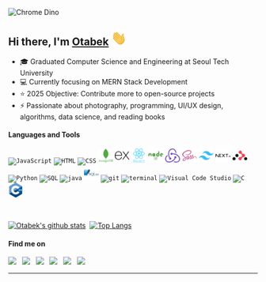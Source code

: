 <!--
**UjwalKandi/UjwalKandi** is a ✨ _special_ ✨ repository because its `README.md` (this file) appears on your GitHub profile.
-->

![Chrome Dino](https://mir-s3-cdn-cf.behance.net/project_modules/max_1200/4ff07986208593.5d9a654e92f36.gif)

<h2 align="left">Hi there, I'm <a href="" target="_blank" rel="noopener noreferrer">Otabek</a> <img src="https://raw.githubusercontent.com/ABSphreak/ABSphreak/master/gifs/Hi.gif" height="30" />
 
<!--<a href="https://github.com/UjwalKandi"><img align='right' src='https://github.com/UjwalKandi/UjwalKandi/blob/changes-to-readme/svg/87202985-820dcb80-c2b6-11ea-9f56-7ec461c497c3.gif' width='150"'></a>-->
</h2>

- 🎓 Graduated Computer Science and Engineering  at Seoul Tech University
- 💻 Currently focusing on MERN Stack Development
- ⭐ 2025 Objective: Contribute more to open-source projects
- ⚡ Passionate about photography, programming, UI/UX design, algorithms, data science, and reading books

#### Languages and Tools

<p>
  <code><img height="30" src="https://raw.githubusercontent.com/UjwalKandi/UjwalKandi/changes-to-readme/svg/javascript.svg" alt="JavaScript" title="JavaScript"></code>
  <code><img height="30" src="https://raw.githubusercontent.com/UjwalKandi/UjwalKandi/changes-to-readme/svg/html-5.svg" alt="HTML" title="HTML"></code>
  <code><img height="30" src="https://raw.githubusercontent.com/UjwalKandi/UjwalKandi/changes-to-readme/svg/css-3.svg" alt="CSS" title="CSS"></code>
  <code><img height="30" src="https://github.com/devicons/devicon/blob/master/icons/mongodb/mongodb-plain-wordmark.svg" alt="MongoDB" title="MongoDB"></code>
  <code><img height="30" src="https://github.com/devicons/devicon/blob/master/icons/express/express-original.svg" alt="Express" title="Express"></code>
  <code><img height="30" src="https://github.com/devicons/devicon/blob/master/icons/react/react-original-wordmark.svg" alt="ReactJS" title="ReactJS"></code>
  <code><img height="30" src="https://github.com/devicons/devicon/blob/master/icons/nodejs/nodejs-plain-wordmark.svg" alt="NodeJS" title="NodeJS"></code>
  <code><img height="30" src="https://github.com/devicons/devicon/blob/master/icons/redux/redux-original.svg" alt="Redux" title="Redux"></code>
  <code><img height="30" src="https://github.com/devicons/devicon/blob/master/icons/sass/sass-original.svg" alt="Sass" title="Sass"></code>
  <code><img height="30" src="https://github.com/devicons/devicon/blob/master/icons/tailwindcss/tailwindcss-original.svg" alt="TailwindCSS" title="TailwindCSS"></code>
  <code><img height="30" src="https://github.com/devicons/devicon/blob/master/icons/nextjs/nextjs-original-wordmark.svg" alt="NextJS" title="NextJS"></code>
  <code><img height="30" src="https://github.com/devicons/devicon/blob/master/icons/reactrouter/reactrouter-original.svg" alt="React Router" title="React Router"></code>
  <code><img height="30" src="https://raw.githubusercontent.com/UjwalKandi/UjwalKandi/changes-to-readme/svg/python-5.svg" alt="Python" title="Python"></code>
  <code><img height="30" src="https://raw.githubusercontent.com/UjwalKandi/UjwalKandi/changes-to-readme/svg/sql.png" alt="SQL" title="SQL"></code>
  <code><img height="30" src="https://raw.githubusercontent.com/UjwalKandi/UjwalKandi/changes-to-readme/svg/java-4.svg" alt="java" title="Java"></code>
  <code><img height="30" src="https://github.com/devicons/devicon/blob/master/icons/sqlite/sqlite-original-wordmark.svg" alt="sqllite" title="SQL Lite"></code>
  <code><img height="30" src="https://raw.githubusercontent.com/UjwalKandi/UjwalKandi/changes-to-readme/svg/git-icon.svg" alt="git" title="git"></code>
  <code><img height="30" src="https://raw.githubusercontent.com/UjwalKandi/UjwalKandi/changes-to-readme/svg/terminal-1.svg" alt="terminal" title="Ternimal"></code>
  <code><img height="30" src="https://raw.githubusercontent.com/UjwalKandi/UjwalKandi/changes-to-readme/svg/visual-studio-code-1.svg" alt="Visual Code Studio" title="VS Code"></code>
  <code><img height="30" src="https://raw.githubusercontent.com/UjwalKandi/UjwalKandi/changes-to-readme/svg/c-2975.svg" alt="C" title="C"></code>
  <code><img height="30" src="https://github.com/devicons/devicon/blob/master/icons/cplusplus/cplusplus-original.svg" alt="C++" title="C++"></code>

<!--
  <code><img height="25" src="https://raw.githubusercontent.com/UjwalKandi/UjwalKandi/changes-to-readme/svg/r-lang.svg" alt="R"></code>
  <code><img height="25" src="https://raw.githubusercontent.com/UjwalKandi/UjwalKandi/changes-to-readme/svg/c-2975.svg" alt="C"></code>
  <code><img height="25" src="https://raw.githubusercontent.com/UjwalKandi/UjwalKandi/master/svg/Matlab_Logo.png" alt="MATLAB"></code>
  <code><img height="25" src="https://raw.githubusercontent.com/UjwalKandi/UjwalKandi/changes-to-readme/svg/tableau-software.svg" alt="Tableau"></code>-
  <code><img height="25" src="https://raw.githubusercontent.com/UjwalKandi/UjwalKandi/changes-to-readme/svg/power-bi-1.svg" alt="Power BI"></code>
  <code><img height="25" src="https://github.com/UjwalKandi/UjwalKandi/blob/c45f674e1145d04d97cd57f4e9dac336c5e29600/svg/jira-3.svg" alt="Jira"></code>
  -->

</p>

<br />

[![Otabek's github stats](https://github-readme-stats.ujwalkandi.vercel.app/api?username=BekCodingAddict&count_private=true&show_icons=true&theme=blue-green&hide_rank=false&include_all_commits=true)](https://github.com/BekCodingAddict?tab=repositories)&nbsp;&nbsp;[![Top Langs](https://github-readme-stats.ujwalkandi.vercel.app/api/top-langs/?username=BekCodingAddict&layout=compact&langs_count=10&theme=blue-green)](https://github.com/BekCodingAddict)

<!-- <a href="https://www.adamalston.com/"><img height="137px" src="https://github-readme-stats.vercel.app/api?username=UjwalKandi&hide_title=true&hide_border=true&show_icons=true&include_all_commits=true&count_private=true&line_height=21&text_color=000&icon_color=000&bg_color=0,ea6161,ffc64d,fffc4d,52fa5a&theme=graywhite" />wi*quL3fcV<img height="137px" src="https://github-readme-stats.vercel.app/api/top-langs/?username=UjwalKandi&hide=html&hide_title=true&hide_border=true&layout=compact&langs_count=6&exclude_repo=comp426,Redventures-Movie-Quotes&text_color=000&icon_color=fff&bg_color=0,52fa5a,4dfcff,c64dff&theme=graywhite" /></a> -->

#### Find me on

<!--
<p align='left'>
   <a href="https://www.linkedin.com/in/ujwalkandi" target="_blank"><img height="25" src="https://raw.githubusercontent.com/UjwalKandi/UjwalKandi/changes-to-readme/svg/linkedin-icon-2.svg"></a>&nbsp;&nbsp;
 <a href="https://twitter.com/UjwalKandiii" target="_blank"><img height="25" src="https://raw.githubusercontent.com/UjwalKandi/UjwalKandi/changes-to-readme/svg/twitter-3.svg"></a>&nbsp;&nbsp;
 <a href="https://instagram.com/ujwal_kandi" target="_blank"><img height="25" src="https://raw.githubusercontent.com/UjwalKandi/UjwalKandi/changes-to-readme/svg/instagram-2-1.svg"></a>&nbsp;&nbsp;
 <a href="https://www.kaggle.com/ujwalkandi" target="_blank"><img height="25" src="https://raw.githubusercontent.com/UjwalKandi/UjwalKandi/changes-to-readme/svg/Kaggle%20Icon.svg"></a>&nbsp;&nbsp;
 <a href="https://public.tableau.com/profile/ujwal.kandi#!/" target="_blank"><img height="25" src="https://raw.githubusercontent.com/UjwalKandi/UjwalKandi/changes-to-readme/svg/tableau-software.svg"></a>&nbsp;&nbsp;
 <a href="https://github.com/UjwalKandi" target="_blank"><img height="25" src="https://raw.githubusercontent.com/UjwalKandi/UjwalKandi/changes-to-readme/svg/github-1.svg"></a>&nbsp;&nbsp;

 </p>
 -->

 <p align='left'>
 <a href="https://www.linkedin.com/in/bekcodingaddict" target="_blank"><img height="25" src="https://raw.githubusercontent.com/UjwalKandi/UjwalKandi/changes-to-readme/svg/linkedin%20rect.svg"></a>&nbsp;&nbsp;
 <a href="https://twitter.com/" target="_blank"><img height="25" src="https://raw.githubusercontent.com/UjwalKandi/UjwalKandi/changes-to-readme/svg/twitter%20rect.svg"></a>&nbsp;&nbsp;
 <a href="https://www.instagram.com/bek_coding_addict" target="_blank"><img height="25" src="https://raw.githubusercontent.com/UjwalKandi/UjwalKandi/changes-to-readme/svg/insta%20rect.svg"></a>&nbsp;&nbsp;
 <a href="https://www.kaggle.com/" target="_blank"><img height="25" src="https://raw.githubusercontent.com/UjwalKandi/UjwalKandi/changes-to-readme/svg/Kaggle%20rect.svg"></a>&nbsp;&nbsp;
 <a href="https://public.tableau.com/profile/#!/" target="_blank"><img height="25" src="https://raw.githubusercontent.com/UjwalKandi/UjwalKandi/changes-to-readme/svg/tableau%20rect.svg"></a>&nbsp;&nbsp;
 <a href="https://dev.to/" target="_blank"><img height="25" src="https://raw.githubusercontent.com/UjwalKandi/UjwalKandi/master/svg/Dev--black.svg"></a>&nbsp;&nbsp;

 
 </p>

 <!--
![build](https://github.com/UjwalKandi/UjwalKandi/blob/changes-to-readme/svg/badge.svg)
![GitHub last commit](https://github.com/UjwalKandi/UjwalKandi/blob/master/svg/last%20commit.svg)
![pv](https://pageview.vercel.app/?github_user=UjwalKandi) -->

---

